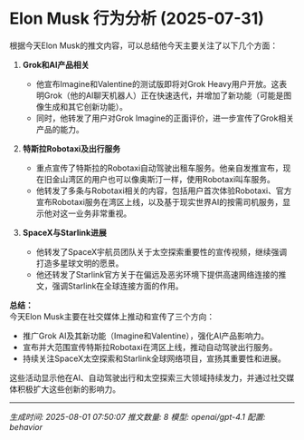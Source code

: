# Elon Musk 行为分析 (2025-07-31)

根据今天Elon Musk的推文内容，可以总结他今天主要关注了以下几个方面：

1. **Grok和AI产品相关**  
   - 他宣布Imagine和Valentine的测试版即将对Grok Heavy用户开放。这表明Grok（他的AI聊天机器人）正在快速迭代，并增加了新功能（可能是图像生成和其它创新功能）。
   - 同时，他转发了用户对Grok Imagine的正面评价，进一步宣传了Grok相关产品的能力。

2. **特斯拉Robotaxi及出行服务**  
   - 重点宣传了特斯拉的Robotaxi自动驾驶出租车服务。他亲自发推宣布，现在旧金山湾区的用户也可以像奥斯汀一样，使用Robotaxi叫车服务。
   - 他转发了多条与Robotaxi相关的内容，包括用户首次体验Robotaxi、官方宣布Robotaxi服务在湾区上线，以及基于现实世界AI的按需司机服务，显示他对这一业务非常重视。

3. **SpaceX与Starlink进展**  
   - 他转发了SpaceX宇航员团队关于太空探索重要性的宣传视频，继续强调打造多星球文明的愿景。
   - 他还转发了Starlink官方关于在偏远及恶劣环境下提供高速网络连接的推文，强调Starlink在全球连接方面的作用。

**总结：**  
今天Elon Musk主要在社交媒体上推动和宣传了三个方向：  
- 推广Grok AI及其新功能（Imagine和Valentine），强化AI产品影响力。  
- 宣布并大范围宣传特斯拉Robotaxi在湾区上线，推动自动驾驶出行服务。  
- 持续关注SpaceX太空探索和Starlink全球网络项目，宣扬其重要性和进展。

这些活动显示他在AI、自动驾驶出行和太空探索三大领域持续发力，并通过社交媒体积极扩大这些创新的影响力。

---
*生成时间: 2025-08-01 07:50:07*
*推文数量: 8*
*模型: openai/gpt-4.1*
*配置: behavior*
